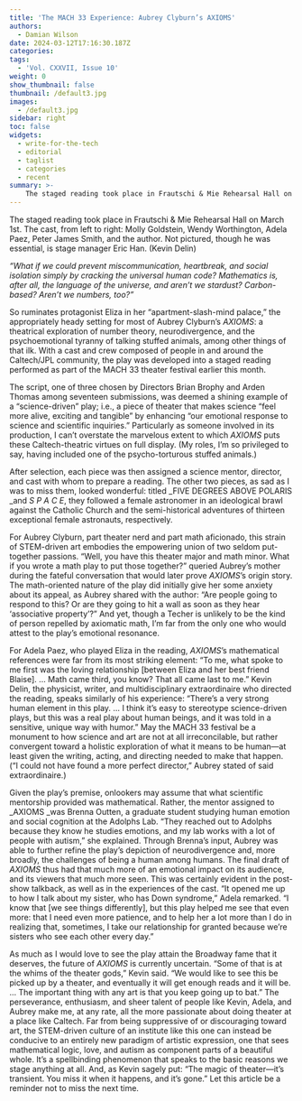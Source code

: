 ```yaml
---
title: 'The MACH 33 Experience: Aubrey Clyburn’s AXIOMS'
authors:
  - Damian Wilson
date: 2024-03-12T17:16:30.187Z
categories:
tags:
  - 'Vol. CXXVII, Issue 10'
weight: 0
show_thumbnail: false
thumbnail: /default3.jpg
images:
  - /default3.jpg
sidebar: right
toc: false
widgets:
  - write-for-the-tech
  - editorial
  - taglist
  - categories
  - recent
summary: >-
    The staged reading took place in Frautschi & Mie Rehearsal Hall on March 1st. The cast, from left to right: Molly Goldstein, Wendy Worthington, Adela Paez, Peter James Smith, and the author. Not pictured, though he was essential, is stage manager Eric Han. (Kevin Delin)
---
```


The staged reading took place in Frautschi & Mie Rehearsal Hall on March 1st. The cast, from left to right: Molly Goldstein, Wendy Worthington, Adela Paez, Peter James Smith, and the author. Not pictured, though he was essential, is stage manager Eric Han. (Kevin Delin)

_“What if we could prevent miscommunication, heartbreak, and social isolation simply by cracking the universal human code? Mathematics is, after all, the language of the universe, and aren’t we stardust? Carbon-based? Aren’t we numbers, too?”_

So ruminates protagonist Eliza in her “apartment-slash-mind palace,” the appropriately heady setting for most of Aubrey Clyburn’s _AXIOMS_: a theatrical exploration of number theory, neurodivergence, and the psychoemotional tyranny of talking stuffed animals, among other things of that ilk. With a cast and crew composed of people in and around the Caltech/JPL community, the play was developed into a staged reading performed as part of the MACH 33 theater festival earlier this month. 

The script, one of three chosen by Directors Brian Brophy and Arden Thomas among seventeen submissions, was deemed a shining example of a “science-driven” play; i.e., a piece of theater that makes science “feel more alive, exciting and tangible” by enhancing “our emotional response to science and scientific inquiries.” Particularly as someone involved in its production, I can’t overstate the marvelous extent to which _AXIOMS_ puts these Caltech-theatric virtues on full display. (My roles, I’m so privileged to say, having included one of the psycho-torturous stuffed animals.) 

After selection, each piece was then assigned a science mentor, director, and cast with whom to prepare a reading. The other two pieces, as sad as I was to miss them, looked wonderful: titled _FIVE DEGREES ABOVE POLARIS _and _S P A C E_, they followed a female astronomer in an ideological brawl against the Catholic Church and the semi-historical adventures of thirteen exceptional female astronauts, respectively.

For Aubrey Clyburn, part theater nerd and part math aficionado, this strain of STEM-driven art embodies the empowering union of two seldom put-together passions. “Well, you have this theater major and math minor. What if you wrote a math play to put those together?” queried Aubrey’s mother during the fateful conversation that would later prove _AXIOMS_’s origin story. The math-oriented nature of the play did initially give her some anxiety about its appeal, as Aubrey shared with the author: “Are people going to respond to this? Or are they going to hit a wall as soon as they hear ‘associative property’?” And yet, though a Techer is unlikely to be the kind of person repelled by axiomatic math, I’m far from the only one who would attest to the play’s emotional resonance. 

For Adela Paez, who played Eliza in the reading, _AXIOMS_’s mathematical references were far from its most striking element: “To me, what spoke to me first was the loving relationship [between Eliza and her best friend Blaise]. … Math came third, you know? That all came last to me.” Kevin Delin, the physicist, writer, and multidisciplinary extraordinaire who directed the reading, speaks similarly of his experience: “There’s a very strong human element in this play. … I think it’s easy to stereotype science-driven plays, but this was a real play about human beings, and it was told in a sensitive, unique way with humor.” May the MACH 33 festival be a monument to how science and art are not at all irreconcilable, but rather convergent toward a holistic exploration of what it means to be human—at least given the writing, acting, and directing needed to make that happen. (“I could not have found a more perfect director,” Aubrey stated of said extraordinaire.)

Given the play’s premise, onlookers may assume that what scientific mentorship provided was mathematical. Rather, the mentor assigned to _AXIOMS _was Brenna Outten, a graduate student studying human emotion and social cognition at the Adolphs Lab. “They reached out to Adolphs because they know he studies emotions, and my lab works with a lot of people with autism,” she explained. Through Brenna’s input, Aubrey was able to further refine the play’s depiction of neurodivergence and, more broadly, the challenges of being a human among humans. The final draft of _AXIOMS_ thus had that much more of an emotional impact on its audience, and its viewers that much more seen. This was certainly evident in the post-show talkback, as well as in the experiences of the cast. “It opened me up to how I talk about my sister, who has Down syndrome,” Adela remarked. “I know that [we see things differently], but this play helped me see that even more: that I need even more patience, and to help her a lot more than I do in realizing that, sometimes, I take our relationship for granted because we’re sisters who see each other every day.”

As much as I would love to see the play attain the Broadway fame that it deserves, the future of _AXIOMS_ is currently uncertain. “Some of that is at the whims of the theater gods,” Kevin said. “We would like to see this be picked up by a theater, and eventually it will get enough reads and it will be. … The important thing with any art is that you keep going up to bat.” The perseverance, enthusiasm, and sheer talent of people like Kevin, Adela, and Aubrey make me, at any rate, all the more passionate about doing theater at a place like Caltech. Far from being suppressive of or discouraging toward art, the STEM-driven culture of an institute like this one can instead be conducive to an entirely new paradigm of artistic expression, one that sees mathematical logic, love, and autism as component parts of a beautiful whole. It’s a spellbinding phenomenon that speaks to the basic reasons we stage anything at all. And, as Kevin sagely put: “The magic of theater—it’s transient. You miss it when it happens, and it’s gone.” Let this article be a reminder not to miss the next time.
